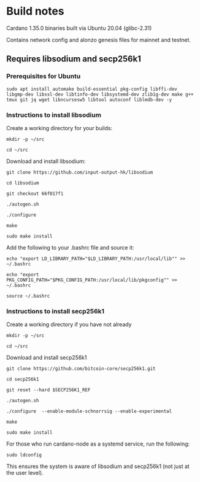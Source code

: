 # Build notes

Cardano 1.35.0 binaries built via Ubuntu 20.04 (glibc-2.31)

Contains network config and alonzo genesis files for mainnet and testnet.

## Requires libsodium and secp256k1


### Prerequisites for Ubuntu

```
sudo apt install automake build-essential pkg-config libffi-dev libgmp-dev libssl-dev libtinfo-dev libsystemd-dev zlib1g-dev make g++ tmux git jq wget libncursesw5 libtool autoconf liblmdb-dev -y
```
### Instructions to install libsodium
Create a working directory for your builds:

```
mkdir -p ~/src

cd ~/src

```

Download and install libsodium:

```
git clone https://github.com/input-output-hk/libsodium

cd libsodium

git checkout 66f017f1

./autogen.sh

./configure

make

sudo make install

```

Add the following to your .bashrc file and source it:

```
echo "export LD_LIBRARY_PATH="$LD_LIBRARY_PATH:/usr/local/lib"" >> ~/.bashrc

echo "export PKG_CONFIG_PATH="$PKG_CONFIG_PATH:/usr/local/lib/pkgconfig"" >> ~/.bashrc

source ~/.bashrc

```

### Instructions to install secp256k1

Create a working directory if you have not already

```
mkdir -p ~/src

cd ~/src

```

Download and install secp256k1

```
git clone https://github.com/bitcoin-core/secp256k1.git

cd secp256k1

git reset --hard $SECP256K1_REF

./autogen.sh

./configure  --enable-module-schnorrsig --enable-experimental

make

sudo make install

```

For those who run cardano-node as a systemd service, run the following:

```
sudo ldconfig

```

This ensures the system is aware of libsodium and secp256k1 (not just at the user level).

